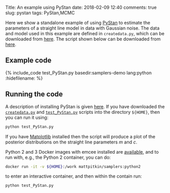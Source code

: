 Title: An example using PyStan
date: 2018-02-09 12:40
comments: true
slug: pystan
tags: PyStan,MCMC

<!-- PELICAN_BEGIN_SUMMARY -->
Here we show a standalone example of using [PyStan](http://pystan.readthedocs.io/) to
estimate the parameters of a straight line model in data with Gaussian noise. The
data and model used in this example are defined in `createdata.py`, which can be downloaded
from [here](http://mattpitkin.github.io/samplers-demo/downloads/code/createdata.py). The
script shown below can be downloaded from [here](http://mattpitkin.github.io/samplers-demo/downloads/code/test_PyStan.py).
<!-- PELICAN_END_SUMMARY -->

## Example code

{% include_code test_PyStan.py basedir:samplers-demo lang:python :hidefilename: %}

## Running the code

A description of installing PyStan is given [here](http://mattpitkin.github.io/samplers-demo/pages/samplers-samplers-everywhere/#PyStan). If you have downloaded the [`createdata.py`](http://mattpitkin.github.io/samplers-demo/downloads/code/createdata.py) and [`test_PyStan.py`](http://mattpitkin.github.io/samplers-demo/downloads/code/test_PyStan.py) scripts into the directory `${HOME}`, then you can run it using:

```bash
python test_PyStan.py
```

If you have [Matplotlib](https://matplotlib.org/) installed then the script will produce a plot of the posterior distributions
on the straight line parameters $m$ and $c$.

Python 2 and 3 Docker images with emcee installed are [available](https://hub.docker.com/r/mattpitkin/samplers/tags/), and to run with, e.g., the Python 2 container, you can do:

```bash
docker run -it -v ${HOME}:/work mattpitkin/samplers:python2
```

to enter an interactive container, and then within the contain run:

```bash
python test_PyStan.py
```


